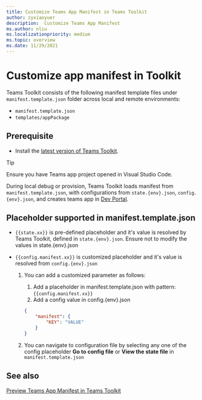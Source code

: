 ```yaml
---
title: Customize Teams App Manifest in Teams Toolkit
author: zyxiaoyuer
description:  Customize Teams App Manifest
ms.author: nliu
ms.localizationpriority: medium
ms.topic: overview
ms.date: 11/29/2021
---
```


# Customize app manifest in Toolkit

Teams Toolkit consists of the following manifest template files under `manifest.template.json` folder across local and remote environments:

* `manifest.template.json`
* `templates/appPackage`


## Prerequisite

* Install the [latest version of Teams Toolkit](https://marketplace.visualstudio.com/items?itemName=TeamsDevApp.ms-teams-vscode-extension).

> [!TIP]
> Ensure you have Teams app project opened in Visual Studio Code.

During local debug or provision, Teams Toolkit loads manifest from `manifest.template.json`,  with configurations from `state.{env}.json`, `config.{env}.json`, and creates teams app in [Dev Portal](https://dev.teams.microsoft.com/apps).


## Placeholder supported in manifest.template.json

* `{{state.xx}}` is pre-defined placeholder and it's value is resolved by Teams Toolkit, defined in `state.{env}.json`. Ensure not to modify the values in state.{env}.json
* `{{config.manifest.xx}}` is customized placeholder and it's value is resolved from `config.{env}.json`

  1. You can add a customized parameter as follows:
      1. Add a placeholder in manifest.template.json with pattern: `{{config.manifest.xx}}`
      2. Add a config value in config.{env}.json

        ```json
        {
            "manifest": {
                "KEY": "VALUE"
            }
        }
        ```

   2. You can navigate to configuration file by selecting any one of the config placeholder **Go to config file** or **View the state file** in `manifest.template.json`

## See also

[Preview Teams App Manifest in Teams Toolkit](TeamsFx-manifest-preview.md)
